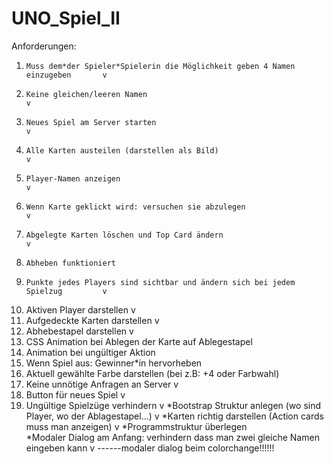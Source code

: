 # UNO_Spiel_II
Anforderungen:
1)     Muss dem*der Spieler*Spielerin die Möglichkeit geben 4 Namen einzugeben       v
2)     Keine gleichen/leeren Namen                                                   v
3)     Neues Spiel am Server starten                                                 v
4)     Alle Karten austeilen (darstellen als Bild)                                   v
5)     Player-Namen anzeigen                                                         v
6)     Wenn Karte geklickt wird: versuchen sie abzulegen                             v
7)     Abgelegte Karten löschen und Top Card ändern                                  v
8)     Abheben funktioniert
9)     Punkte jedes Players sind sichtbar und ändern sich bei jedem Spielzug         v
10)  Aktiven Player darstellen                                                       v
11)  Aufgedeckte Karten darstellen                                                   v
12)  Abhebestapel darstellen                                                         v
13)  CSS Animation bei Ablegen der Karte auf Ablegestapel
14)  Animation bei ungültiger Aktion
15)  Wenn Spiel aus: Gewinner*in hervorheben
16)  Aktuell gewählte Farbe darstellen (bei z.B: +4 oder Farbwahl)
17)  Keine unnötige Anfragen an Server                                               v
18)  Button für neues Spiel                                                          v
19)  Ungültige Spielzüge verhindern                                                  v
*Bootstrap Struktur anlegen (wo sind Player, wo der Ablagestapel…)                   v
*Karten richtig darstellen (Action cards muss man anzeigen)                          v
*Programmstruktur überlegen                                                 
*Modaler Dialog am Anfang: verhindern dass man zwei gleiche Namen eingeben kann      v
------modaler dialog beim colorchange!!!!!!